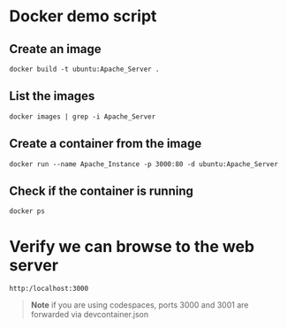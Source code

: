 # Docker demo script

## Create an image
```
docker build -t ubuntu:Apache_Server .
```

## List the images
```
docker images | grep -i Apache_Server
```

## Create a container from the image
```
docker run --name Apache_Instance -p 3000:80 -d ubuntu:Apache_Server
```

## Check if the container is running
```
docker ps
```

# Verify we can browse to the web server
```
http:/localhost:3000
```
> **Note** if you are using codespaces, ports 3000 and 3001 are forwarded via devcontainer.json